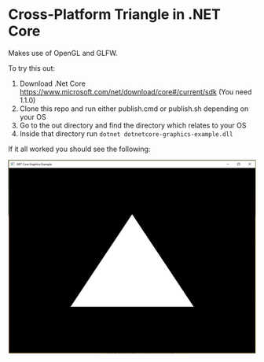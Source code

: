 # Cross-Platform Triangle in .NET Core

Makes use of OpenGL and GLFW.

To try this out:

1. Download .Net Core https://www.microsoft.com/net/download/core#/current/sdk (You need 1.1.0)
2. Clone this repo and run either publish.cmd or publish.sh depending on your OS
3. Go to the out directory and find the directory which relates to your OS
4. Inside that directory run `dotnet dotnetcore-graphics-example.dll`

If it all worked you should see the following:

![output](output.png)